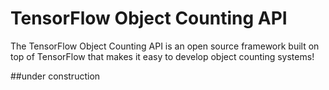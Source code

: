 # TensorFlow Object Counting API
The TensorFlow Object Counting API is an open source framework built on top of TensorFlow that makes it easy to develop object counting systems!

##under construction

